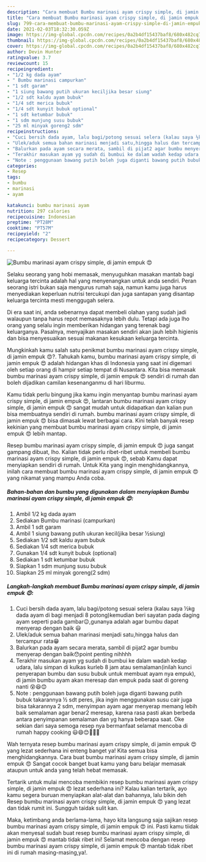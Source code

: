 ```yaml
---
description: "Cara membuat Bumbu marinasi ayam crispy simple, di jamin empuk 😍 yang lezat dan Mudah Dibuat"
title: "Cara membuat Bumbu marinasi ayam crispy simple, di jamin empuk 😍 yang lezat dan Mudah Dibuat"
slug: 799-cara-membuat-bumbu-marinasi-ayam-crispy-simple-di-jamin-empuk-yang-lezat-dan-mudah-dibuat
date: 2021-02-03T18:32:30.059Z
image: https://img-global.cpcdn.com/recipes/0a2b4df15437baf8/680x482cq70/bumbu-marinasi-ayam-crispy-simple-di-jamin-empuk-😍-foto-resep-utama.jpg
thumbnail: https://img-global.cpcdn.com/recipes/0a2b4df15437baf8/680x482cq70/bumbu-marinasi-ayam-crispy-simple-di-jamin-empuk-😍-foto-resep-utama.jpg
cover: https://img-global.cpcdn.com/recipes/0a2b4df15437baf8/680x482cq70/bumbu-marinasi-ayam-crispy-simple-di-jamin-empuk-😍-foto-resep-utama.jpg
author: Devin Hunter
ratingvalue: 3.7
reviewcount: 15
recipeingredient:
- "1/2 kg dada ayam"
- " Bumbu marinasi campurkan"
- "1 sdt garam"
- "1 siung bawang putih ukuran keciljika besar siung"
- "1/2 sdt kaldu ayam bubuk"
- "1/4 sdt merica bubuk"
- "1/4 sdt kunyit bubuk optional"
- "1 sdt ketumbar bubuk"
- "1 sdm munjung susu bubuk"
- "25 ml minyak goreng2 sdm"
recipeinstructions:
- "Cuci bersih dada ayam, lalu bagi/potong sesuai selera (kalau saya ½kg dada ayam di bagi menjadi 8 potong)kemudian beri sayatan pada daging ayam seperti pada gambar😉,gunanya adalah agar bumbu dapat menyerap dengan baik 😃"
- "Ulek/aduk semua bahan marinasi menjadi satu,hingga halus dan tercampur rata😁"
- "Balurkan pada ayam secara merata, sambil di pijat2 agar bumbu menyerap dengan baik😯point penting nihhhh"
- "Terakhir masukan ayam yg sudah di bumbui ke dalam wadah kedap udara, lalu simpan di kulkas kurleb 8 jam atau semalaman(inilah kunci penyerapan bumbu dan susu bubuk untuk membuat ayam nya empuk), di jamin bumbu ayam akan meresap dan empuk pada saat di goreng nanti 😵😆😊"
- "Note : penggunaan bawang putih boleh juga diganti bawang putih bubuk takarannya ½ sdt peres, jika ingin menggunakan susu cair juga bisa takarannya 2 sdm, menyimpan ayam agar menyerap memang lebih baik semalaman agar benar2 meresap, karena rasa pasti akan berbeda antara penyimpanan semalaman dan yg hanya beberapa saat. Oke sekian dari saya semoga resep nya bermanfaat selamat mencoba di rumah happy cooking 😃😄😊🙌🙌🙌"
categories:
- Resep
tags:
- bumbu
- marinasi
- ayam

katakunci: bumbu marinasi ayam 
nutrition: 297 calories
recipecuisine: Indonesian
preptime: "PT28M"
cooktime: "PT57M"
recipeyield: "2"
recipecategory: Dessert

---
```



![Bumbu marinasi ayam crispy simple, di jamin empuk 😍](https://img-global.cpcdn.com/recipes/0a2b4df15437baf8/680x482cq70/bumbu-marinasi-ayam-crispy-simple-di-jamin-empuk-😍-foto-resep-utama.jpg)

Selaku seorang yang hobi memasak, menyuguhkan masakan mantab bagi keluarga tercinta adalah hal yang menyenangkan untuk anda sendiri. Peran seorang istri bukan saja mengurus rumah saja, namun kamu juga harus menyediakan keperluan nutrisi tercukupi dan juga santapan yang disantap keluarga tercinta mesti menggugah selera.

Di era  saat ini, anda sebenarnya dapat membeli olahan yang sudah jadi walaupun tanpa harus repot memasaknya lebih dulu. Tetapi ada juga lho orang yang selalu ingin memberikan hidangan yang terenak bagi keluarganya. Pasalnya, menyajikan masakan sendiri akan jauh lebih higienis dan bisa menyesuaikan sesuai makanan kesukaan keluarga tercinta. 



Mungkinkah kamu salah satu penikmat bumbu marinasi ayam crispy simple, di jamin empuk 😍?. Tahukah kamu, bumbu marinasi ayam crispy simple, di jamin empuk 😍 adalah hidangan khas di Indonesia yang saat ini digemari oleh setiap orang di hampir setiap tempat di Nusantara. Kita bisa memasak bumbu marinasi ayam crispy simple, di jamin empuk 😍 sendiri di rumah dan boleh dijadikan camilan kesenanganmu di hari liburmu.

Kamu tidak perlu bingung jika kamu ingin menyantap bumbu marinasi ayam crispy simple, di jamin empuk 😍, lantaran bumbu marinasi ayam crispy simple, di jamin empuk 😍 sangat mudah untuk didapatkan dan kalian pun bisa membuatnya sendiri di rumah. bumbu marinasi ayam crispy simple, di jamin empuk 😍 bisa dimasak lewat berbagai cara. Kini telah banyak resep kekinian yang membuat bumbu marinasi ayam crispy simple, di jamin empuk 😍 lebih mantap.

Resep bumbu marinasi ayam crispy simple, di jamin empuk 😍 juga sangat gampang dibuat, lho. Kalian tidak perlu ribet-ribet untuk membeli bumbu marinasi ayam crispy simple, di jamin empuk 😍, sebab Kamu dapat menyiapkan sendiri di rumah. Untuk Kita yang ingin menghidangkannya, inilah cara membuat bumbu marinasi ayam crispy simple, di jamin empuk 😍 yang nikamat yang mampu Anda coba.

<!--inarticleads1-->

##### Bahan-bahan dan bumbu yang digunakan dalam menyiapkan Bumbu marinasi ayam crispy simple, di jamin empuk 😍:

1. Ambil 1/2 kg dada ayam
1. Sediakan  Bumbu marinasi (campurkan)
1. Ambil 1 sdt garam
1. Ambil 1 siung bawang putih ukuran kecil(jika besar ½siung)
1. Sediakan 1/2 sdt kaldu ayam bubuk
1. Sediakan 1/4 sdt merica bubuk
1. Gunakan 1/4 sdt kunyit bubuk (optional)
1. Sediakan 1 sdt ketumbar bubuk
1. Siapkan 1 sdm munjung susu bubuk
1. Siapkan 25 ml minyak goreng(2 sdm)




<!--inarticleads2-->

##### Langkah-langkah membuat Bumbu marinasi ayam crispy simple, di jamin empuk 😍:

1. Cuci bersih dada ayam, lalu bagi/potong sesuai selera (kalau saya ½kg dada ayam di bagi menjadi 8 potong)kemudian beri sayatan pada daging ayam seperti pada gambar😉,gunanya adalah agar bumbu dapat menyerap dengan baik 😃
1. Ulek/aduk semua bahan marinasi menjadi satu,hingga halus dan tercampur rata😁
1. Balurkan pada ayam secara merata, sambil di pijat2 agar bumbu menyerap dengan baik😯point penting nihhhh
1. Terakhir masukan ayam yg sudah di bumbui ke dalam wadah kedap udara, lalu simpan di kulkas kurleb 8 jam atau semalaman(inilah kunci penyerapan bumbu dan susu bubuk untuk membuat ayam nya empuk), di jamin bumbu ayam akan meresap dan empuk pada saat di goreng nanti 😵😆😊
1. Note : penggunaan bawang putih boleh juga diganti bawang putih bubuk takarannya ½ sdt peres, jika ingin menggunakan susu cair juga bisa takarannya 2 sdm, menyimpan ayam agar menyerap memang lebih baik semalaman agar benar2 meresap, karena rasa pasti akan berbeda antara penyimpanan semalaman dan yg hanya beberapa saat. Oke sekian dari saya semoga resep nya bermanfaat selamat mencoba di rumah happy cooking 😃😄😊🙌🙌🙌




Wah ternyata resep bumbu marinasi ayam crispy simple, di jamin empuk 😍 yang lezat sederhana ini enteng banget ya! Kita semua bisa menghidangkannya. Cara buat bumbu marinasi ayam crispy simple, di jamin empuk 😍 Sangat cocok banget buat kamu yang baru belajar memasak ataupun untuk anda yang telah hebat memasak.

Tertarik untuk mulai mencoba membikin resep bumbu marinasi ayam crispy simple, di jamin empuk 😍 lezat sederhana ini? Kalau kalian tertarik, ayo kamu segera buruan menyiapkan alat-alat dan bahannya, lalu bikin deh Resep bumbu marinasi ayam crispy simple, di jamin empuk 😍 yang lezat dan tidak rumit ini. Sungguh taidak sulit kan. 

Maka, ketimbang anda berlama-lama, hayo kita langsung saja sajikan resep bumbu marinasi ayam crispy simple, di jamin empuk 😍 ini. Pasti kamu tiidak akan menyesal sudah buat resep bumbu marinasi ayam crispy simple, di jamin empuk 😍 mantab tidak ribet ini! Selamat mencoba dengan resep bumbu marinasi ayam crispy simple, di jamin empuk 😍 mantab tidak ribet ini di rumah masing-masing,ya!.

